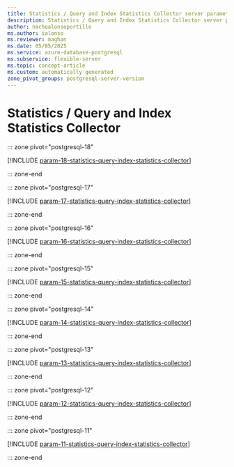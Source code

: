 ```yaml
---
title: Statistics / Query and Index Statistics Collector server parameters
description: Statistics / Query and Index Statistics Collector server parameters for Azure Database for PostgreSQL flexible server.
author: nachoalonsoportillo
ms.author: ialonso
ms.reviewer: maghan
ms.date: 05/05/2025
ms.service: azure-database-postgresql
ms.subservice: flexible-server
ms.topic: concept-article
ms.custom: automatically generated
zone_pivot_groups: postgresql-server-version
---
```

# Statistics / Query and Index Statistics Collector


::: zone pivot="postgresql-18"

[!INCLUDE [param-18-statistics-query-index-statistics-collector](./includes/param-18-statistics-query-index-statistics-collector.md)]

::: zone-end


::: zone pivot="postgresql-17"

[!INCLUDE [param-17-statistics-query-index-statistics-collector](./includes/param-17-statistics-query-index-statistics-collector.md)]

::: zone-end


::: zone pivot="postgresql-16"

[!INCLUDE [param-16-statistics-query-index-statistics-collector](./includes/param-16-statistics-query-index-statistics-collector.md)]

::: zone-end


::: zone pivot="postgresql-15"

[!INCLUDE [param-15-statistics-query-index-statistics-collector](./includes/param-15-statistics-query-index-statistics-collector.md)]

::: zone-end


::: zone pivot="postgresql-14"

[!INCLUDE [param-14-statistics-query-index-statistics-collector](./includes/param-14-statistics-query-index-statistics-collector.md)]

::: zone-end


::: zone pivot="postgresql-13"

[!INCLUDE [param-13-statistics-query-index-statistics-collector](./includes/param-13-statistics-query-index-statistics-collector.md)]

::: zone-end


::: zone pivot="postgresql-12"

[!INCLUDE [param-12-statistics-query-index-statistics-collector](./includes/param-12-statistics-query-index-statistics-collector.md)]

::: zone-end


::: zone pivot="postgresql-11"

[!INCLUDE [param-11-statistics-query-index-statistics-collector](./includes/param-11-statistics-query-index-statistics-collector.md)]

::: zone-end


